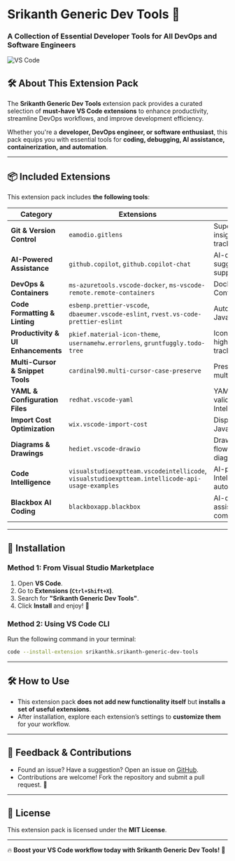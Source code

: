 

# **Srikanth Generic Dev Tools 🚀**  

### **A Collection of Essential Developer Tools for All DevOps and Software Engineers**  

![VS Code](https://img.shields.io/badge/VS%20Code-Extension%20Pack-blue?style=for-the-badge&logo=visualstudiocode)  
 



## **🛠 About This Extension Pack**  
The **Srikanth Generic Dev Tools** extension pack provides a curated selection of **must-have VS Code extensions** to enhance productivity, streamline DevOps workflows, and improve development efficiency.  

Whether you're a **developer, DevOps engineer, or software enthusiast**, this pack equips you with essential tools for **coding, debugging, AI assistance, containerization, and automation**.

---

## **📦 Included Extensions**
This extension pack includes **the following tools**:

| Category          | Extensions | Description |
|------------------|------------|-------------|
| **Git & Version Control** | `eamodio.gitlens` | Supercharge Git with insights and history tracking. |
| **AI-Powered Assistance** | `github.copilot`, `github.copilot-chat` | AI-driven code suggestions & chat support. |
| **DevOps & Containers** | `ms-azuretools.vscode-docker`, `ms-vscode-remote.remote-containers` | Docker & Remote Dev Container support. |
| **Code Formatting & Linting** | `esbenp.prettier-vscode`, `dbaeumer.vscode-eslint`, `rvest.vs-code-prettier-eslint` | Auto-format & lint JavaScript/TypeScript. |
| **Productivity & UI Enhancements** | `pkief.material-icon-theme`, `usernamehw.errorlens`, `gruntfuggly.todo-tree` | Icon themes, error highlighting & TODO tracking. |
| **Multi-Cursor & Snippet Tools** | `cardinal90.multi-cursor-case-preserve` | Preserve case in multi-cursor edits. |
| **YAML & Configuration Files** | `redhat.vscode-yaml` | YAML schema validation and IntelliSense. |
| **Import Cost Optimization** | `wix.vscode-import-cost` | Display import size for JavaScript/TypeScript. |
| **Diagrams & Drawings** | `hediet.vscode-drawio` | Draw.io integration for flowcharts & diagrams. |
| **Code Intelligence** | `visualstudioexptteam.vscodeintellicode`, `visualstudioexptteam.intellicode-api-usage-examples` | AI-powered IntelliCode for smarter autocompletions. |
| **Blackbox AI Coding** | `blackboxapp.blackbox` | AI-driven coding assistance and auto-completions. |

---

## **🚀 Installation**
### **Method 1: From Visual Studio Marketplace**
1. Open **VS Code**.
2. Go to **Extensions (`Ctrl+Shift+X`)**.
3. Search for **"Srikanth Generic Dev Tools"**.
4. Click **Install** and enjoy! 🎉  

### **Method 2: Using VS Code CLI**
Run the following command in your terminal:
```sh
code --install-extension srikanthk.srikanth-generic-dev-tools
```

---

## **🛠 How to Use**
- This extension pack **does not add new functionality itself** but **installs a set of useful extensions**.
- After installation, explore each extension’s settings to **customize them** for your workflow.

---

## **📢 Feedback & Contributions**
- Found an issue? Have a suggestion? Open an issue on [GitHub](https://github.com/srikanth-karthi/Extension-pack).
- Contributions are welcome! Fork the repository and submit a pull request. 🚀  

---

## **📜 License**
This extension pack is licensed under the **MIT License**.

---

🔥 **Boost your VS Code workflow today with Srikanth Generic Dev Tools!** 🚀  

